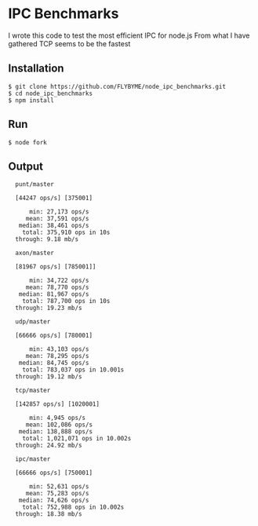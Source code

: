 
# IPC Benchmarks

I wrote this code to test the most efficient IPC for node.js
From what I have gathered TCP seems to be the fastest



## Installation

```
$ git clone https://github.com/FLYBYME/node_ipc_benchmarks.git
$ cd node_ipc_benchmarks
$ npm install
```
## Run

```
$ node fork
```


## Output

```
  punt/master

  [44247 ops/s] [375001]

      min: 27,173 ops/s
     mean: 37,591 ops/s
   median: 38,461 ops/s
    total: 375,910 ops in 10s
  through: 9.18 mb/s

  axon/master

  [81967 ops/s] [785001]]

      min: 34,722 ops/s
     mean: 78,770 ops/s
   median: 81,967 ops/s
    total: 787,700 ops in 10s
  through: 19.23 mb/s

  udp/master

  [66666 ops/s] [780001]

      min: 43,103 ops/s
     mean: 78,295 ops/s
   median: 84,745 ops/s
    total: 783,037 ops in 10.001s
  through: 19.12 mb/s

  tcp/master

  [142857 ops/s] [1020001]

      min: 4,945 ops/s
     mean: 102,086 ops/s
   median: 138,888 ops/s
    total: 1,021,071 ops in 10.002s
  through: 24.92 mb/s

  ipc/master

  [66666 ops/s] [750001]

      min: 52,631 ops/s
     mean: 75,283 ops/s
   median: 74,626 ops/s
    total: 752,988 ops in 10.002s
  through: 18.38 mb/s

```